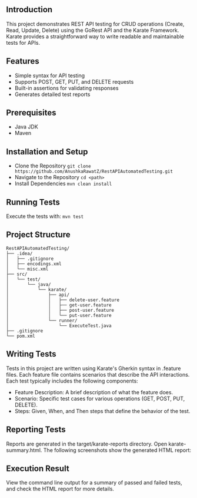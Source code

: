## Introduction
This project demonstrates REST API testing for CRUD operations (Create, Read, Update, Delete) using the GoRest API and the Karate Framework. Karate provides a straightforward way to write readable and maintainable tests for APIs.

## Features
* Simple syntax for API testing
* Supports POST, GET, PUT, and DELETE requests
* Built-in assertions for validating responses
* Generates detailed test reports

## Prerequisites
* Java JDK
* Maven

## Installation and Setup
* Clone the Repository
  ``` git clone https://github.com/AnushkaRawatZ/RestAPIAutomatedTesting.git ```
* Navigate to the Repository
  ``` cd <path> ```
* Install Dependencies
  ``` mvn clean install ```

## Running Tests
Execute the tests with:
 ``` mvn test ```

## Project Structure
```
RestAPIAutomatedTesting/
├── .idea/
│   ├── .gitignore
│   ├── encodings.xml
│   └── misc.xml
├── src/
│   └── test/
│       └── java/
│           └── karate/
│               ├── api/
│               │   ├── delete-user.feature
│               │   ├── get-user.feature
│               │   ├── post-user.feature
│               │   └── put-user.feature
│               └── runner/
│                   └── ExecuteTest.java
├── .gitignore
└── pom.xml
```
## Writing Tests
Tests in this project are written using Karate's Gherkin syntax in .feature files. Each feature file contains scenarios that describe the API interactions.
Each test typically includes the following components:
* Feature Description: A brief description of what the feature does.
* Scenario: Specific test cases for various operations (GET, POST, PUT, DELETE).
* Steps: Given, When, and Then steps that define the behavior of the test.


## Reporting Tests
Reports are generated in the target/karate-reports directory. Open karate-summary.html.
The following screenshots show the generated HTML report: 


## Execution Result

View the command line output for a summary of passed and failed tests, and check the HTML report for more details.



